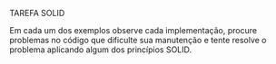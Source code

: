 TAREFA SOLID

 Em cada um dos exemplos observe cada implementação, procure problemas no código que dificulte sua manutenção e tente resolve o problema aplicando algum dos princípios SOLID.
